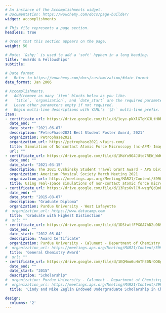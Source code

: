 ```yaml
---
# An instance of the Accomplishments widget.
# Documentation: https://wowchemy.com/docs/page-builder/
widget: accomplishments

# This file represents a page section.
headless: true

# Order that this section appears on the page.
weight: 50

# Note: `&shy;` is used to add a 'soft' hyphen in a long heading.
title: 'Awards & Fellowships'
subtitle:

# Date format
#   Refer to https://wowchemy.com/docs/customization/#date-format
date_format: Jan 2006

# Accomplishments.
#   Add/remove as many `item` blocks below as you like.
#   `title`, `organization`, and `date_start` are the required parameters.
#   Leave other parameters empty if not required.
#   Begin multi-line descriptions with YAML's `|2-` multi-line prefix.
item:
- certificate_url: https://drive.google.com/file/d/1eye-pkXlGTgKXJLtH0R4hBDCb_90q8VN/preview
  date_end: ""
  date_start: "2021-06-07"
  description: "PetroPhase2021 Best Student Poster Award, 2021"
  organization: Petrophase2021
  organization_url: https://petrophase2021.vfairs.com/
  title: Simulation of Noncontact Atomic Force Microscopy (nc-AFM) Images Using Real-Space Pseudopotential Calculations
  url: ""
- certificate_url: https://drive.google.com/file/d/1MaYo9G4JUtd7REW_Wd6HcUQrk2T5jLhI/preview
  date_end: ""
  date_start: "2021-03-15"
  description: The 2021 Ovshinsky Student Travel Grant Award - APS Division of Materials Physics (DMP)
  organization: American Physical Society March Meeting 2021
  organization_url: https://meetings.aps.org/Meeting/MAR21/Content/3990
  title: Using real-space simulations of non-contact atomic force microscopy to distinguish functional groups, atomic species and molecular geometries in organic molecules
- certificate_url: https://drive.google.com/file/d/13Rzs6vlCM-wzqfQdQoROqs4_ooRBioLQ/preview
  date_end: ""
  date_start: "2015-08-07"
  description: "Graduate Diploma"
  organization: Purdue University - West Lafayette
#  organization_url: https://www.datacamp.com
  title: 'Graduate with Highest Distinction'
#  url: ""
- certificate_url: https://drive.google.com/file/d/1DStwtfFPXGA7hD2u98SG_zNPiEe3yY2S/preview
  date_end: ""
  date_start: "2012-05-04"
  description: "Award Certificate"
  organization: Purdue University - Calument - Department of Chemistry and Physics
#  organization_url: https://meetings.aps.org/Meeting/MAR21/Content/3990
  title: 'General Chemistry Award'
#  url: ""
- certificate_url: https://drive.google.com/file/d/1EQMmo6uHmThE0NrOO8g59tyydigalE00/preview
  date_end: ""
  date_start: "2015"
  description: "Scholarship"
#  organization: Purdue University - Calument - Department of Chemistry and Physics
#  organization_url: https://meetings.aps.org/Meeting/MAR21/Content/3990
  title: 'Cindy and Mike Zeglin Endowed Undergraduate Scholarship in Chemical Engineering'

design:
  columns: '2' 
---
```

